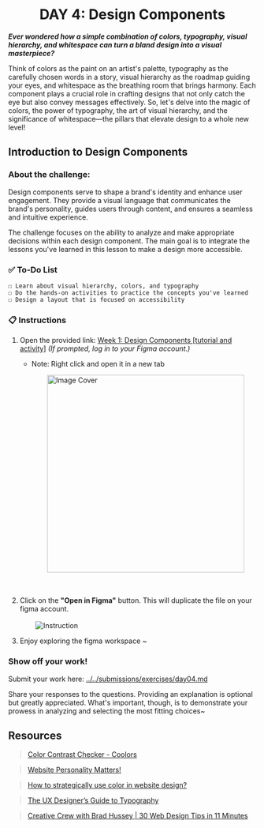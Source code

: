 **<h1 align="center"> DAY 4: Design Components </h1>**
**_Ever wondered how a simple combination of colors, typography, visual hierarchy, and whitespace can turn a bland design into a visual masterpiece?_**

Think of colors as the paint on an artist's palette, typography as the carefully chosen words in a story, visual hierarchy as the roadmap guiding your eyes, and whitespace as the breathing room that brings harmony. Each component plays a crucial role in crafting designs that not only catch the eye but also convey messages effectively. So, let's delve into the magic of colors, the power of typography, the art of visual hierarchy, and the significance of whitespace—the pillars that elevate design to a whole new level!

## **Introduction to Design Components**

**<h3>About the challenge:**</h3>
Design components serve to shape a brand's identity and enhance user engagement. They provide a visual language that communicates the brand's personality, guides users through content, and ensures a seamless and intuitive experience.

The challenge focuses on the ability to analyze and make appropriate decisions within each design component. The main goal is to integrate the lessons you've learned in this lesson to make a design more accessible.

### ✅ To-Do List

    ☐ Learn about visual hierarchy, colors, and typography
    ☐ Do the hands-on activities to practice the concepts you've learned
    ☐ Design a layout that is focused on accessibility

### 📋 Instructions

1. Open the provided link: [Week 1: Design Components [tutorial and activity]](https://www.figma.com/community/file/1308706627963958604/week-1-day-4-design-components) _(If prompted, log in to your Figma account.)_

    - Note: Right click and open it in a new tab
      <p>
      &nbsp;&nbsp;&nbsp;&nbsp;&nbsp;&nbsp;&nbsp;&nbsp;<a href="https://www.figma.com/community/file/1308706627963958604/week-1-day-4-design-components" target="\_blank"><img src="https://github.com/xialuna/AWSCC-CodeQuest-UI-UX/assets/115876263/a9b84b0c-8d07-4038-b192-c7329d5ed929" height="400" alt="Image Cover"/></a>
      </p>
      <br/>

2. Click on the **"Open in Figma"** button. This will duplicate the file on your figma account.<br/><br/>
   &nbsp;&nbsp;&nbsp;&nbsp;&nbsp;&nbsp;&nbsp;&nbsp;<img src="https://github.com/xialuna/30-Days-of-UI-UX/assets/115876263/a5931d4f-4a9c-463a-b7ab-d1aee7cffe47" alt="Instruction"/>
   <br/>

3. Enjoy exploring the figma workspace ~

**<h3>Show off your work!</h3>**

Submit your work here: <a href="../../submissions/exercises/day04.md" target="_blank">../../submissions/exercises/day04.md</a>

Share your responses to the questions. Providing an explanation is optional but greatly appreciated. What's important, though, is to demonstrate your prowess in analyzing and selecting the most fitting choices~

## Resources

> <a href="https://coolors.co/contrast-checker" target="_blank">Color Contrast Checker - Coolors</a>

> <a href="https://www.ipoint.com.mt/blog/website-personality-matters-see-which-one-is-perfect-for-you-and-why/" target="_blank">Website Personality Matters!</a>

> <a href="https://www.flux-academy.com/blog/how-to-strategically-use-color-in-website-design" target="_blank">How to strategically use color in website design?</a>

> <a href="https://www.interaction-design.org/literature/article/the-ux-designer-s-guide-to-typography" target="_blank">The UX Designer’s Guide to Typography</a>

> <a href="https://www.youtube.com/watch?v=ShSNbXkxQS8" target="_blank">Creative Crew with Brad Hussey | 30 Web Design Tips in 11 Minutes</a>
